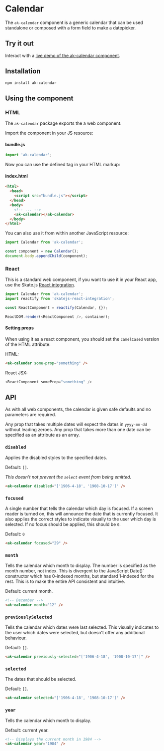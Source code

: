# Calendar

The `ak-calendar` component is a generic calendar that can be used standalone or composed with a form field to make a datepicker.

## Try it out

Interact with a [live demo of the ak-calendar component](https://aui-cdn.atlassian.com/atlaskit/stories/ak-calendar/@VERSION@/).

## Installation

```sh
npm install ak-calendar
```

## Using the component

### HTML

The `ak-calendar` package exports the a web component.

Import the component in your JS resource:

#### bundle.js

```js
import 'ak-calendar';
```

Now you can use the defined tag in your HTML markup:

#### index.html

```html
<html>
  <head>
    <script src="bundle.js"></script>
  </head>
  <body>
    <!-- ... -->
    <ak-calendar></ak-calendar>
  </body>
</html>
```

You can also use it from within another JavaScript resource:

```js
import Calendar from 'ak-calendar';

const component = new Calendar();
document.body.appendChild(component);
```

### React

This is a standard web component, if you want to use it in your React app, use the Skate.js [React integration](https://github.com/webcomponents/react-integration).

```js
import Calendar from 'ak-calendar';
import reactify from 'skatejs-react-integration';

const ReactComponent = reactify(Calendar, {});

ReactDOM.render(<ReactComponent />, container);
```

#### Setting props

When using it as a react component, you should set the `camelCased` version of the HTML attribute:

HTML:

```html
<ak-calendar some-prop="something" />
```

React JSX:

```js
<ReactComponent someProp="something" />
```

## API

As with all web components, the calendar is given safe defaults and no parameters are required.

Any prop that takes multiple dates will expect the dates in `yyyy-mm-dd` without leading zeroes. Any prop that takes more than one date can be specified as an attribute as an array. 

### `disabled`

Applies the disabled styles to the specified dates.

Default: `[]`.

*This doesn't not prevent the `select` event from being emitted.*

```html
<ak-calendar disabled="['1906-4-18', '1908-10-17']" />
```

### `focused`

A single number that tells the calendar which day is focused. If a screen reader is turned on, this will announce the date that is currently focused. It also applies the correct styles to indicate visually to the user which day is selected. If no focus should be applied, this should be `0`.

Default: `0`

```html
<ak-calendar focused="29" />
```

### `month`

Tells the calendar which month to display. The number is specified as the month number, not index. This is divergent to the JavaScript Date()` constructor which has 0-indexed months, but standard 1-indexed for the rest. This is to make the entire API consistent and intuitive.

Default: current month.

```html
<!-- December -->
<ak-calendar month="12" />
```

### `previouslySelected`

Tells the calendar which dates were last selected. This visually indicates to the user which dates were selected, but doesn't offer any additional behaviour.

Default: `[]`.

```html
<ak-calendar previously-selected="['1906-4-18', '1908-10-17']" />
```

### `selected`

The dates that should be selected.

Default: `[]`.

```html
<ak-calendar selected="['1906-4-18', '1908-10-17']" />
```

### `year`

Tells the calendar which month to display.

Default: current year.

```html
<!-- Displays the current month in 1984 -->
<ak-calendar year="1984" />
```
